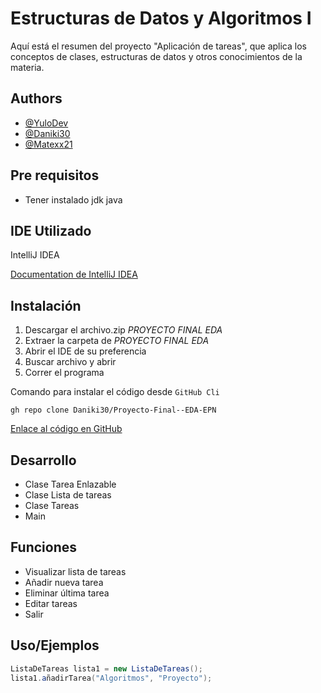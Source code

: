 # **Estructuras de Datos y Algoritmos I**

Aquí está el resumen del proyecto "Aplicación de tareas", que aplica los conceptos de clases,  estructuras de datos y otros conocimientos de la materia.

## Authors

- [@YuloDev](https://www.github.com/YuloDev)
- [@Daniki30](https://www.github.com/Daniki30)
- [@Matexx21](https://github.com/Matexx21)

## Pre requisitos

- Tener instalado jdk java

## IDE Utilizado

IntelliJ IDEA

[Documentation de IntelliJ IDEA](https://www.jetbrains.com/idea/features/)

## Instalación

1. Descargar el archivo.zip *PROYECTO FINAL EDA*
2. Extraer la carpeta de *PROYECTO FINAL EDA*
3. Abrir el IDE de su preferencia
4. Buscar archivo y abrir
5. Correr el programa

Comando para instalar el código desde `GitHub Cli`
```
gh repo clone Daniki30/Proyecto-Final--EDA-EPN
```

[Enlace al código en GitHub](https://github.com/YuloDev/Proyecto-Final--EDA-EPN.git) 

## Desarrollo

- Clase Tarea Enlazable
- Clase Lista de tareas
- Clase Tareas
- Main

## Funciones

- Visualizar lista de tareas
- Añadir nueva tarea
- Eliminar última tarea
- Editar tareas
- Salir

## Uso/Ejemplos

```java
ListaDeTareas lista1 = new ListaDeTareas();
lista1.añadirTarea("Algoritmos", "Proyecto");
```


